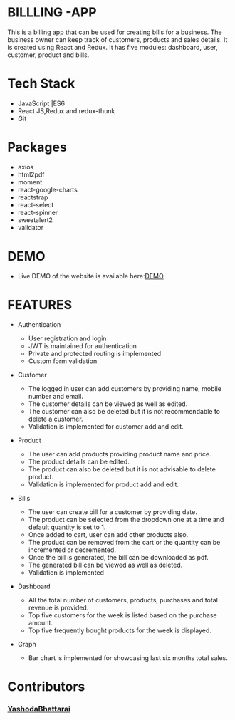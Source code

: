 # BILLLING -APP
This is a billing app that can be used for creating bills for a business. The business owner can keep track of customers, products and sales details. It is created using  React and Redux. It has five modules: dashboard, user, customer, product and bills.

# Tech Stack
- JavaScript |ES6
- React JS,Redux and redux-thunk
- Git 

# Packages
- axios
- html2pdf
- moment
- react-google-charts
- reactstrap
- react-select
- react-spinner
- sweetalert2
- validator

# DEMO
- Live DEMO of the website is available here:[DEMO](https://elegant-goldberg-44e6ff.netlify.app)

# FEATURES
+ Authentication 
  - User registration and login
  - JWT is maintained for authentication
  - Private and protected routing is implemented
  - Custom form validation

+ Customer
  -  The logged in user can add customers by providing name, mobile number and email. 
  -  The customer details can be viewed as well as edited.
  -  The customer can also be deleted but it is not recommendable to delete a customer.
  -  Validation is implemented for customer add and edit. 
  
+ Product
  - The user can add products providing product name and price.
  - The product details can be edited.
  - The product can also be deleted but it is not advisable to delete product.
  - Validation is implemented for product add and edit.

+ Bills
  -  The user can create bill for a customer by providing date.
  -  The product can be selected from the dropdown one at a time and default quantity is set to 1.
  -  Once added to cart, user can add other products also.
  -  The product can be removed from the cart or the quantity can be incremented or decremented.
  -  Once the bill is generated, the bill can be downloaded as pdf.
  -  The generated bill can be viewed as well as deleted.
  -  Validation is implemented
   
+ Dashboard
  - All the total number of customers, products, purchases and total revenue is provided.
  - Top five customers for the week is listed  based on the purchase amount. 
  - Top five frequently bought products for the week is displayed.
  
+ Graph 
  -  Bar chart is implemented for showcasing last six months total sales.

# Contributors
  ### [YashodaBhattarai](https://github.com/Yashu1205)